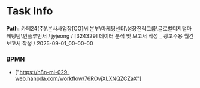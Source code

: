 # Task Info

**Path:** 카페24(주)\본사사업장\[CG]MI본부\마케팅센터\성장전략그룹\글로벌디지털마케팅팀\인플루언서 / jyjeong / [324329] 데이터 분석 및 보고서 작성 _ 광고주용 월간 보고서 작성 / 2025-09-01_00-00-00

### BPMN
- ["https://n8n-mi-029-web.hanpda.com/workflow/76ROvjXLXNQZCZaX"]

